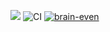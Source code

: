 <a href="https://codeclimate.com/github/voodoo133/php-project-lvl1/maintainability"><img src="https://api.codeclimate.com/v1/badges/eab4ec7228c42d00374f/maintainability" /></a>
![CI](https://github.com/voodoo133/php-project-lvl1/workflows/CI/badge.svg)
<a target="_blank" rel="noopener noreferrer" href="/voodoo133/php-project-lvl1/blob/master/gif/brain-even.gif"><img src="/voodoo133/php-project-lvl1/raw/master/gif/brain-even.gif" alt="brain-even" style="max-width:100%;"></a>
